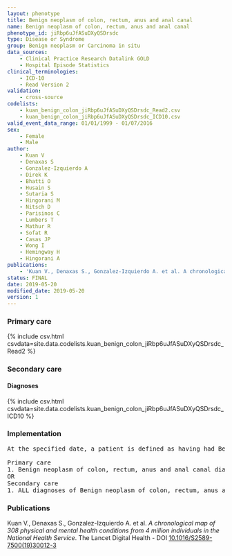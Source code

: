 ```yaml
---
layout: phenotype
title: Benign neoplasm of colon, rectum, anus and anal canal
name: Benign neoplasm of colon, rectum, anus and anal canal
phenotype_id: jiRbp6uJfASuDXyQSDrsdc 
type: Disease or Syndrome
group: Benign neoplasm or Carcinoma in situ
data_sources: 
    - Clinical Practice Research Datalink GOLD
    - Hospital Episode Statistics
clinical_terminologies: 
    - ICD-10
    - Read Version 2
validation: 
    - cross-source
codelists: 
    - kuan_benign_colon_jiRbp6uJfASuDXyQSDrsdc_Read2.csv
    - kuan_benign_colon_jiRbp6uJfASuDXyQSDrsdc_ICD10.csv
valid_event_data_range: 01/01/1999 - 01/07/2016
sex: 
    - Female
    - Male
author: 
    - Kuan V
    - Denaxas S
    - Gonzalez-Izquierdo A
    - Direk K
    - Bhatti O
    - Husain S
    - Sutaria S
    - Hingorani M
    - Nitsch D
    - Parisinos C
    - Lumbers T
    - Mathur R
    - Sofat R
    - Casas JP
    - Wong I
    - Hemingway H
    - Hingorani A
publications: 
    - 'Kuan V., Denaxas S., Gonzalez-Izquierdo A. et al. A chronological map of 308 physical and mental health conditions from 4 million individuals in the National Health Service. The Lancet Digital Health - DOI: 10.1016/S2589-7500(19)30012-3' 
status: FINAL
date: 2019-05-20
modified_date: 2019-05-20
version: 1
---
```

### Primary care 
{% include csv.html csvdata=site.data.codelists.kuan_benign_colon_jiRbp6uJfASuDXyQSDrsdc_Read2 %}
### Secondary care 
#### Diagnoses 
{% include csv.html csvdata=site.data.codelists.kuan_benign_colon_jiRbp6uJfASuDXyQSDrsdc_ICD10 %}
### Implementation 
<pre>At the specified date, a patient is defined as having had Benign neoplasm of colon, rectum, anus and anal canal IF they meet the criteria for any of the following on or before the specified date. The earliest date on which the individual meets any of the following criteria on or before the specified date is defined as the first event date:

Primary care
1. Benign neoplasm of colon, rectum, anus and anal canal diagnosis or history of diagnosis during a consultation 
OR
Secondary care
1. ALL diagnoses of Benign neoplasm of colon, rectum, anus and anal canal or history of diagnosis during a hospitalization</pre> 
 
### Publications 
Kuan V., Denaxas S., Gonzalez-Izquierdo A. et al. _A chronological map of 308 physical and mental health conditions from 4 million individuals in the National Health Service_. The Lancet Digital Health - DOI <a href='https://www.thelancet.com/journals/landig/article/PIIS2589-7500(19)30012-3/fulltext'>10.1016/S2589-7500(19)30012-3</a>